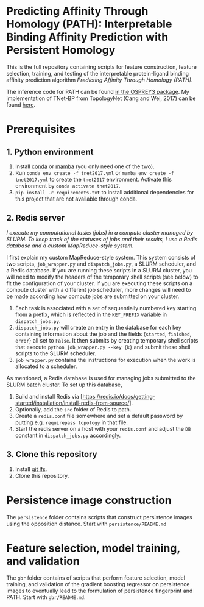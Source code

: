 # Predicting Affinity Through Homology (PATH): Interpretable Binding Affinity Prediction with Persistent Homology

This is the full repository containing scripts for feature construction, feature selection, training, and testing of the interpretable protein-ligand binding affinity prediction algorithm *Predicting Affinity Through Homology (PATH)*.

The inference code for PATH can be found [in the OSPREY3 package](https://github.com/donaldlab/OSPREY3/tree/main/src/main/python/path). My implementation of TNet-BP from TopologyNet (Cang and Wei, 2017) can be found [here](https://github.com/longyuxi/TopologyNet-2017).

# Prerequisites

## 1. Python environment
1. Install [conda](https://docs.conda.io/projects/conda/en/stable/user-guide/install/download.html) or [mamba](https://mamba.readthedocs.io/en/latest/mamba-installation.html) (you only need one of the two).
2. Run `conda env create -f tnet2017.yml` or `mamba env create -f tnet2017.yml` to create the `tnet2017` environment. Activate this environment by `conda activate tnet2017`.
3. `pip install -r requirements.txt` to install additional dependencies for this project that are not available through conda.

## 2. Redis server

*I execute my computational tasks (jobs) in a compute cluster managed by SLURM. To keep track of the statuses of jobs and their results, I use a Redis database and a custom MapReduce-style system.*

I first explain my custom MapReduce-style system. This system consists of two scripts, `job_wrapper.py` and `dispatch_jobs.py`, a SLURM scheduler, and a Redis database. If you are running these scripts in a SLURM cluster, you will need to modify the headers of the temporary shell scripts (see below) to fit the configuration of your cluster. If you are executing these scripts on a compute cluster with a different job scheduler, more changes will need to be made according how compute jobs are submitted on your cluster.

1. Each task is associated with a set of sequentially numbered key starting from a prefix, which is reflected in the `KEY_PREFIX` variable in `dispatch_jobs.py`.
2. `dispatch_jobs.py` will create an entry in the database for each key containing information about the job and the fields {`started`, `finished`, `error`} all set to `False`. It then submits by creating temporary shell scripts that execute `python job_wrapper.py --key {k}` and submit these shell scripts to the SLURM scheduler.
3. `job_wrapper.py` contains the instructions for execution when the work is allocated to a scheduler.

As mentioned, a Redis database is used for managing jobs submitted to the SLURM batch cluster. To set up this database,

1. Build and install Redis via [https://redis.io/docs/getting-started/installation/install-redis-from-source/].
2. Optionally, add the `src` folder of Redis to path.
3. Create a `redis.conf` file somewhere and set a default password by putting e.g. `requirepass topology` in that file.
4. Start the redis server on a host with your `redis.conf` and adjust the `DB` constant in `dispatch_jobs.py` accordingly.

## 3. Clone this repository

1. Install [git lfs](https://git-lfs.com/).
2. Clone this repository.

# Persistence image construction

The `persistence` folder contains scripts that construct persistence images using the opposition distance. Start with `persistence/README.md`

# Feature selection, model training, and validation

The `gbr` folder contains of scripts that perform feature selection, model training, and validation of the gradient boosting regressor on persistence images to eventually lead to the formulation of persistence fingerprint and PATH. Start with `gbr/README.md`.

